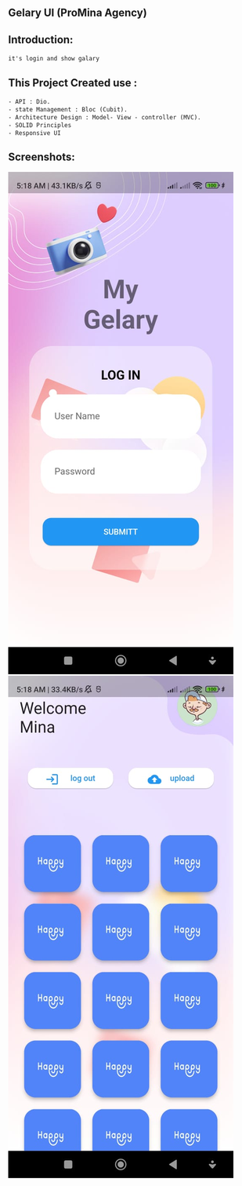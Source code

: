 ## Gelary UI (ProMina Agency)

## Introduction:

    it's login and show galary 


## This Project Created use :
    - API : Dio.
    - state Management : Bloc (Cubit).
    - Architecture Design : Model- View - controller (MVC).
    - SOLID Principles
    - Responsive UI 

## Screenshots:

![1](Screenshots/1.jpeg)
![1](Screenshots/2.jpeg)
